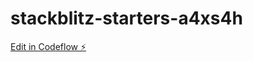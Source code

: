 # stackblitz-starters-a4xs4h

[Edit in Codeflow ⚡️](https://stackblitz.com/~/github.com/ragul2328/stackblitz-starters-a4xs4h)